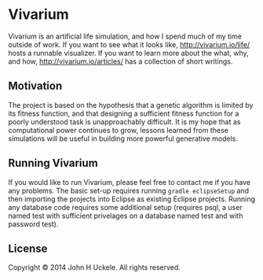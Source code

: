 # Vivarium

Vivarium is an artificial life simulation, and how I spend much of my time
outside of work. If you want to see what it looks like, http://vivarium.io/life/
hosts a runnable visualizer. If you want to learn more about the what, why, and
how, http://vivarium.io/articles/ has a collection of short writings.

## Motivation

The project is based on the hypothesis that a genetic algorithm is limited by
its fitness function, and that designing a sufficient fitness function for a
poorly understood task is unapproachably difficult. It is my hope that as
computational power continues to grow, lessons learned from these simulations
will be useful in building more powerful generative models.

## Running Vivarium

If you would like to run Vivarium, please feel free to contact me if you have
any problems. The basic set-up requires running `gradle eclipseSetup` and then
importing the projects into Eclipse as existing Eclipse projects. Running any
database code requires some additional setup (requires psql, a user named test
with sufficient privelages on a database named test and with password test).

## License

Copyright © 2014 John H Uckele. All rights reserved.